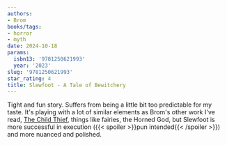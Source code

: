```yaml
---
authors:
- Brom
books/tags:
- horror
- myth
date: 2024-10-18
params:
  isbn13: '9781250621993'
  year: '2023'
slug: '9781250621993'
star_rating: 4
title: Slewfoot - A Tale of Bewitchery
---
```


Tight and fun story. Suffers from being a little bit too predictable for my taste. It's playing with a lot of similar elements as Brom's other work I've read, [The Child Thief](/books/9780061671340), things like fairies, the Horned God, but Slewfoot is more successful in execution ({{< spoiler >}}pun intended{{< /spoiler >}}) and more nuanced and polished.

<!--more-->